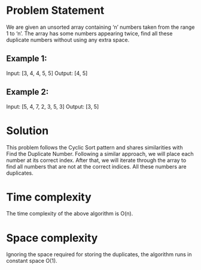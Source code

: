 # Problem Statement
We are given an unsorted array containing ‘n’ numbers taken from the range 1 to ‘n’. The array has some numbers appearing twice, find all these duplicate numbers without using any extra space.

## Example 1:

Input: [3, 4, 4, 5, 5]
Output: [4, 5]

## Example 2:

Input: [5, 4, 7, 2, 3, 5, 3]
Output: [3, 5]

# Solution
This problem follows the Cyclic Sort pattern and shares similarities with Find the Duplicate Number. Following a similar approach, we will place each number at its correct index. After that, we will iterate through the array to find all numbers that are not at the correct indices. All these numbers are duplicates.

# Time complexity
The time complexity of the above algorithm is O(n).

# Space complexity
Ignoring the space required for storing the duplicates, the algorithm runs in constant space O(1).